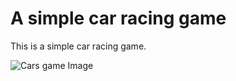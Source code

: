 # A simple car racing game

This is a simple car racing game.

![Cars game Image](cars_game/img/cars_game_img.jpg)

